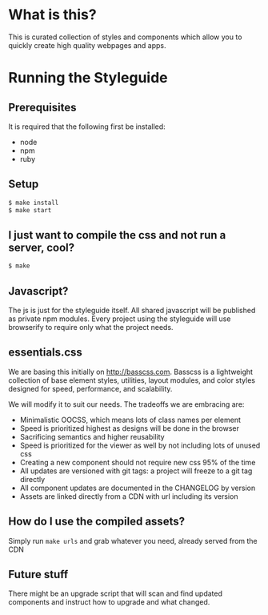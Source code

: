 # What is this?

This is curated collection of styles and components which allow you to quickly create high quality webpages and apps.

# Running the Styleguide

## Prerequisites

It is required that the following first be installed:

* node
* npm
* ruby

## Setup

```sh
$ make install
$ make start
```

## I just want to compile the css and not run a server, cool?

```sh
$ make
```

## Javascript?

The js is just for the styleguide itself. All shared javascript will be
published as private npm modules. Every project using the styleguide
will use browserify to require only what the project needs.

## essentials.css

We are basing this initially on <http://basscss.com>. Basscss is a
lightweight collection of base element styles, utilities, layout
modules, and color styles designed for speed, performance, and
scalability.

We will modify it to suit our needs. The tradeoffs we are embracing
are:

* Minimalistic OOCSS, which means lots of class names per element
* Speed is prioritized highest as designs will be done in the browser
* Sacrificing semantics and higher reusability
* Speed is prioritized for the viewer as well by not including lots of
  unused css
* Creating a new component should not require new css 95% of the time
* All updates are versioned with git tags: a project will freeze to a
  git tag directly
* All component updates are documented in the CHANGELOG by version
* Assets are linked directly from a CDN with url including its version

## How do I use the compiled assets?

Simply run `make urls` and grab whatever you need, already served from the CDN

## Future stuff

There might be an upgrade script that will scan and find updated
components and instruct how to upgrade and what changed.
